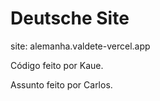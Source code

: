 # Deutsche Site

site: alemanha.valdete-vercel.app

<a href="https://alemanha-valdete.vercel.app/"></a>

Código feito por Kaue.

Assunto feito por Carlos.
